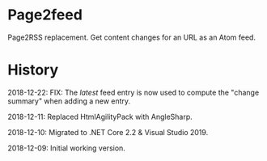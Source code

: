 # Page2feed

Page2RSS replacement. Get content changes for an URL as an Atom feed.

# History

2018-12-22: FIX: The _latest_ feed entry is now used to compute the "change summary" when adding a new entry.

2018-12-11: Replaced HtmlAgilityPack with AngleSharp.

2018-12-10: Migrated to .NET Core 2.2 & Visual Studio 2019.

2018-12-09: Initial working version.
